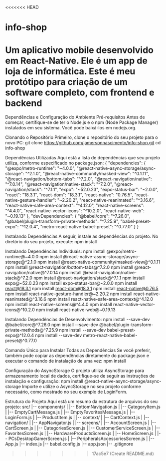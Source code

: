 <<<<<<< HEAD
# info-shop
Um aplicativo mobile desenvolvido em React-Native. Ele é um app de loja de informática. Este é meu protótipo para criação de um software completo, com frontend e backend
=======
Dependências e Configuração do Ambiente
Pré-requisitos
Antes de começar, certifique-se de ter o Node.js e o npm (Node Package Manager) instalados em seu sistema. Você pode baixá-los em nodejs.org.

Clonando o Repositório
Primeiro, clone o repositório do seu projeto para o novo PC:
git clone https://github.com/jamersonnascimento/info-shop.git
cd info-shop

Dependências Utilizadas
Aqui está a lista de dependências que seu projeto utiliza, conforme especificado no package.json:
{
  "dependencies": {
    "@expo/metro-runtime": "~4.0.0",
    "@react-native-async-storage/async-storage": "^2.1.0",
    "@react-native-community/masked-view": "^0.1.11",
    "@react-navigation/bottom-tabs": "^7.2.0",
    "@react-navigation/native": "^7.0.14",
    "@react-navigation/native-stack": "^7.2.0",
    "@react-navigation/stack": "^7.1.1",
    "expo": "~52.0.23",
    "expo-status-bar": "~2.0.0",
    "react": "18.3.1",
    "react-dom": "18.3.1",
    "react-native": "0.76.5",
    "react-native-gesture-handler": "~2.20.2",
    "react-native-reanimated": "^3.16.6",
    "react-native-safe-area-context": "^4.12.0",
    "react-native-screens": "^4.4.0",
    "react-native-vector-icons": "^10.2.0",
    "react-native-web": "~0.19.13"
  },
  "devDependencies": {
    "@babel/core": "^7.26.0",
    "@babel/plugin-transform-private-methods": "^7.25.9",
    "babel-preset-expo": "^12.0.4",
    "metro-react-native-babel-preset": "^0.77.0"
  }
}

Instalando Dependências
A seguir, instale as dependências do projeto. No diretório do seu projeto, execute:
npm install

Instalando Dependências Individuais:
npm install @expo/metro-runtime@~4.0.0
npm install @react-native-async-storage/async-storage@^2.1.0
npm install @react-native-community/masked-view@^0.1.11
npm install @react-navigation/bottom-tabs@^7.2.0
npm install @react-navigation/native@^7.0.14
npm install @react-navigation/native-stack@^7.2.0
npm install @react-navigation/stack@^7.1.1
npm install expo@~52.0.23
npm install expo-status-bar@~2.0.0
npm install react@18.3.1
npm install react-dom@18.3.1
npm install react-native@0.76.5
npm install react-native-gesture-handler@~2.20.2
npm install react-native-reanimated@^3.16.6
npm install react-native-safe-area-context@^4.12.0
npm install react-native-screens@^4.4.0
npm install react-native-vector-icons@^10.2.0
npm install react-native-web@~0.19.13

Instalando Dependências de Desenvolvimento:
npm install --save-dev @babel/core@^7.26.0
npm install --save-dev @babel/plugin-transform-private-methods@^7.25.9
npm install --save-dev babel-preset-expo@^12.0.4
npm install --save-dev metro-react-native-babel-preset@^0.77.0

Comando Único para Instalar Todas as Dependências
Se você preferir, também pode copiar as dependências diretamente do package.json e executar o comando de instalação de uma vez:
npm install

Configuração do AsyncStorage
O projeto utiliza AsyncStorage para armazenamento local de dados, certifique-se de seguir as instruções de instalação e configuração:
npm install @react-native-async-storage/async-storage
Importe e utilize o AsyncStorage no seu projeto conforme necessário, como mostrado no seu exemplo de LoginForm.

Estrutura do Projeto
Aqui está um resumo da estrutura de arquivos do seu projeto:
src/
|-- components/
|   |-- BottomNavigation.js
|   |-- CategoryItem.js
|   |-- EmptyCartMessage.js
|   |-- EmptyFavoritesMessage.js
|   |-- LoginForm.js
|   |-- ProductItem.js
|
|-- context/
|   |-- CartContext.js
|
|-- navigation/
|   |-- AppNavigator.js
|
|-- screens/
|   |-- AccountScreen.js
|   |-- CartScreen.js
|   |-- CategoriesScreen.js
|   |-- CustomerServiceScreen.js
|   |-- FavoritesScreen.js
|   |-- HardwareProductsScreen.js
|   |-- HomeScreen.js
|   |-- PCsDesktopGamerScreen.js
|   |-- PeripheralsAccessoriesScreen.js
|
|-- App.js
|-- index.js
|-- babel.config.js
|-- app.json
|-- .gitignore



>>>>>>> 17ac5e7 (Create README.md)

